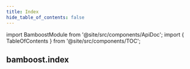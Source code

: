 ```yaml
---
title: Index
hide_table_of_contents: false
---
```


import BamboostModule from '@site/src/components/ApiDoc';
import { TableOfContents } from '@site/src/components/TOC';

## bamboost.index

<BamboostModule moduleName="index" />

<TableOfContents />

